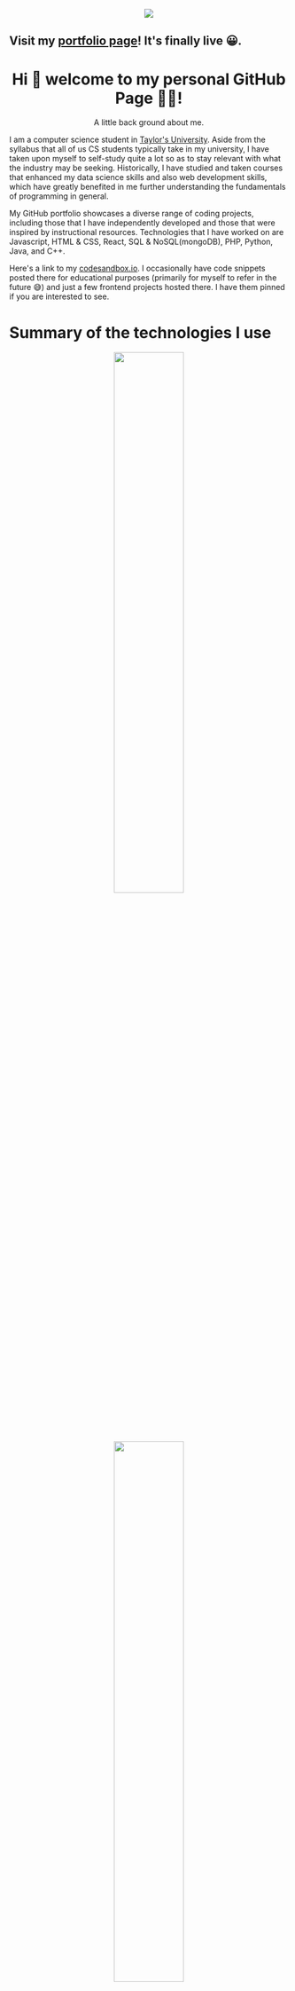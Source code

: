 <p align='center'>
  <img align='center' src='https://i.imgur.com/BUiG9bS.png' />
 </p>
 
## Visit my [portfolio page](https://whoongziwei.vercel.app/)! It's finally live 😀.

<h1 align='center'>
  Hi 👋 welcome to my personal GitHub Page 👨‍💻!
</h1>

<p align="center">
  A little back ground about me. 
  
  I am a computer science student in [Taylor's University](https://university.taylors.edu.my/en.html). Aside from the syllabus that all of us CS students typically take in my university, I have taken upon myself to self-study quite a lot so as to stay relevant with what the industry may be seeking. Historically, I have studied and taken courses that enhanced my data science skills and also web development skills, which have greatly benefited in me further understanding the fundamentals of programming in general. 

My GitHub portfolio showcases a diverse range of coding projects, including those that I have independently developed and those that were inspired by instructional resources. Technologies that I have worked on are Javascript, HTML & CSS, React, SQL & NoSQL(mongoDB), PHP, Python, Java, and C++.

Here's a link to my [codesandbox.io](https://codesandbox.io/u/ziwei531). I occasionally have code snippets posted there for educational purposes (primarily for myself to refer in the future 😅) and just a few frontend projects hosted there. I have them pinned if you are interested to see. 
</p>

# Summary of the technologies I use
<p align='center'>
  <a href="#"><img src="https://github-readme-stats.vercel.app/api/top-langs/?username=ziwei531&theme=react&hide=html,jupyter%20notebook" width="50%" height="50%"></a>
</p>

<p align='center'>
   <a href="https://github.com/anuraghazra/github-readme-stats">
    <img align="center" src="https://github-readme-stats.vercel.app/api?username=ziwei531&show_icons=true&&count_private=true&theme=react" width="50%" height="50%" />
  </a>
</p>

# Screenshots of Some Projects
## Sample Documentation Website with CSS Grid
[Click here to check it out](https://github.com/ziwei531/fcc-js-docs)
![fcc-jc-docs](https://i.imgur.com/pF77DjX.png)

## To-Do-List with React and API with Express
[Click here to check it out](https://github.com/ziwei531/to-do-list)
![enter image description here](https://i.imgur.com/Ymi7ohv.png)

## URL Shortener Project with Express and MongoDB
[Click here to check it out](https://github.com/ziwei531/URL-shortener)
<p align='center'>
  <img src="https://i.imgur.com/cQoBZyc.png" />
</p>

## Product Landing Page HTML/CSS
[Click here to check it out](https://github.com/ziwei531/fcc-product-landing-page)
![enter image description here](https://i.imgur.com/6pFLmpH.png)

[Click here to check it out](https://github.com/ziwei531/anime-list-website)
![enter image description here](https://i.imgur.com/uwlnOvb.png)

